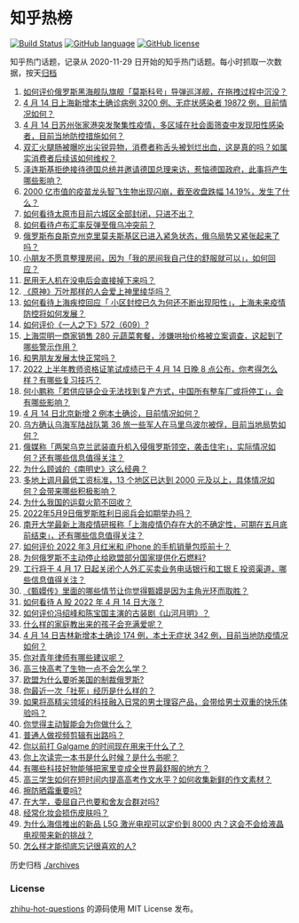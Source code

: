 # 知乎热榜
[![Build Status](https://github.com/ToWeLong/zhihu-hot-questions/workflows/CI/badge.svg)](https://github.com/ToWeLong/zhihu-hot-questions/actions)
[![GitHub language](https://img.shields.io/badge/language-golang-orange.svg)](https://golang.org/)
[![GitHub license](https://img.shields.io/github/license/ToWeLong/zhihu-hot-questions)](https://github.com/ToWeLong/zhihu-hot-questions/blob/main/LICENSE)

知乎热门话题，记录从 2020-11-29 日开始的知乎热门话题。每小时抓取一次数据，按天[归档](./archives)

<!-- BEGIN -->

1. [如何评价俄罗斯黑海舰队旗舰「莫斯科号」导弹巡洋舰，在拖拽过程中沉没？](https://www.zhihu.com/question/528028399)
1. [4 月 14 日上海新增本土确诊病例 3200 例、无症状感染者 19872 例，目前情况如何？](https://www.zhihu.com/question/528032763)
1. [4 月 14 日苏州张家港突发聚集性疫情，多区域在社会面筛查中发现阳性感染者，目前当地防控措施如何？](https://www.zhihu.com/question/527928834)
1. [双汇火腿肠被曝吃出尖锐异物，消费者称舌头被划烂出血，这是真的吗？如属实消费者后续该如何维权？](https://www.zhihu.com/question/527963398)
1. [泽连斯基拒绝接待德国总统并邀请德国总理来访，惹恼德国政府，此事将产生哪些影响？](https://www.zhihu.com/question/527898719)
1. [2000 亿市值的疫苗龙头智飞生物出现闪崩，截至收盘跌幅 14.19%，发生了什么？](https://www.zhihu.com/question/527877206)
1. [如何看待太原市目前六城区全部封闭，只进不出？](https://www.zhihu.com/question/526335871)
1. [如何看待卢布汇率反弹至俄乌冲突前？](https://www.zhihu.com/question/527177880)
1. [俄罗斯布良斯克州克里莫夫斯基区已进入紧急状态，俄乌局势又紧张起来了吗？](https://www.zhihu.com/question/528038468)
1. [小朋友不愿意整理房间，因为「我的房间我自己住的舒服就可以」，如何回应？](https://www.zhihu.com/question/527764298)
1. [民用无人机在没电后会直接掉下来吗？](https://www.zhihu.com/question/527343399)
1. [《原神》万叶那样的人会爱上神里绫华吗？](https://www.zhihu.com/question/518733331)
1. [如何看待上海疾控回应「 小区封控已久为何还不断出现阳性」，上海未来疫情防控将如何发展？](https://www.zhihu.com/question/527850560)
1. [如何评价《一人之下》572（609）?](https://www.zhihu.com/question/527994343)
1. [上海崇明一商家销售 280 元蔬菜套餐，涉嫌哄抬价格被立案调查，这起到了哪些警示作用？](https://www.zhihu.com/question/527889437)
1. [和男朋友发展太快正常吗？](https://www.zhihu.com/question/521986178)
1. [2022 上半年教师资格证笔试成绩已于 4 月 14 日晚 8 点公布，你考得怎么样？有哪些复习技巧？](https://www.zhihu.com/question/527952721)
1. [何小鹏称「若供应链企业无法找到复产方式，中国所有整车厂或将停工」，会有哪些影响？](https://www.zhihu.com/question/527966984)
1. [4 月 14 日北京新增 2 例本土确诊，目前情况如何？](https://www.zhihu.com/question/527912744)
1. [乌方确认乌海军陆战队第 36 旅一些军人在马里乌波尔被俘，目前当地局势如何？](https://www.zhihu.com/question/527924866)
1. [俄媒称「两架乌克兰武装直升机入侵俄罗斯领空，袭击住宅」，实际情况如何？还有哪些信息值得关注？](https://www.zhihu.com/question/527966362)
1. [为什么顾诚的《南明史》这么经典？](https://www.zhihu.com/question/527660121)
1. [多地上调月最低工资标准，13 个地区已达到 2000 元及以上，具体情况如何？会带来哪些积极影响？](https://www.zhihu.com/question/527834881)
1. [为什么我国的运载火箭不回收？](https://www.zhihu.com/question/524859652)
1. [2022年5月9日俄罗斯胜利日阅兵会如期举办吗？](https://www.zhihu.com/question/526363952)
1. [南开大学最新上海疫情研报称「上海疫情仍存在大的不确定性，可期在五月底前结束」，还有哪些信息值得关注？](https://www.zhihu.com/question/527907670)
1. [如何评价 2022 年3 月红米和 iPhone 的手机销量包揽前十？](https://www.zhihu.com/question/527706571)
1. [为何俄罗斯不主动停止给欧盟部分国家提供化石燃料?](https://www.zhihu.com/question/524352185)
1. [工行将于 4 月 17 日起关闭个人外汇买卖业务电话银行和工银 E 投资渠道，哪些信息值得关注？](https://www.zhihu.com/question/527760465)
1. [《甄嬛传》里面的哪些情节让你觉得甄嬛是因为主角光环而取胜？](https://www.zhihu.com/question/38192564)
1. [如何看待 A 股 2022 年 4 月 14 日大涨？](https://www.zhihu.com/question/527773559)
1. [如何评价冯绍峰和陈宝国主演的古装剧《山河月明》？](https://www.zhihu.com/question/525333966)
1. [什么样的家庭教出来的孩子会充满爱呢？](https://www.zhihu.com/question/526397259)
1. [4 月 14 日吉林新增本土确诊 174 例，本土无症状 342 例，目前当地防疫情况如何？](https://www.zhihu.com/question/528039824)
1. [你对青年律师有哪些建议呢？](https://www.zhihu.com/question/390424932)
1. [高三快高考了生物一点不会怎么学？](https://www.zhihu.com/question/527912792)
1. [欧盟为什么要听美国的制裁俄罗斯?](https://www.zhihu.com/question/525946005)
1. [你最近一次「社死」经历是什么样的？](https://www.zhihu.com/question/456536967)
1. [如果将高精尖领域的科技融入日常的男士理容产品，会带给男士双重的快乐体验吗？](https://www.zhihu.com/question/527849343)
1. [你觉得主动智能会为你做什么？](https://www.zhihu.com/question/527734963)
1. [普通人做视频剪辑有出路吗？](https://www.zhihu.com/question/496684256)
1. [你以前打 Galgame 的时间现在用来干什么了？](https://www.zhihu.com/question/527843413)
1. [你上次读完一本书是什么时候？是什么书呢？](https://www.zhihu.com/question/527888657)
1. [有哪些科技好物能够把家里变成全世界最舒服的地方？](https://www.zhihu.com/question/373051852)
1. [高三学生如何在短时间内提高高考作文水平？如何收集新鲜的作文素材？](https://www.zhihu.com/question/20545734)
1. [擦防晒霜重要吗?](https://www.zhihu.com/question/527122574)
1. [在大学，委屈自己也要和舍友合群对吗?](https://www.zhihu.com/question/527933670)
1. [经常化妆会损伤皮肤吗？](https://www.zhihu.com/question/524615255)
1. [为什么海信推出的新品 L5G 激光电视可以定价到 8000 内？这会不会给液晶电视带来新的挑战？](https://www.zhihu.com/question/527932801)
1. [怎么样才能彻底忘记很喜欢的人?](https://www.zhihu.com/question/528037671)

<!-- END -->

历史归档 [./archives](./archives)


### License
[zhihu-hot-questions](https://github.com/towelong/zhihu-hot-questions) 的源码使用 MIT License 发布。